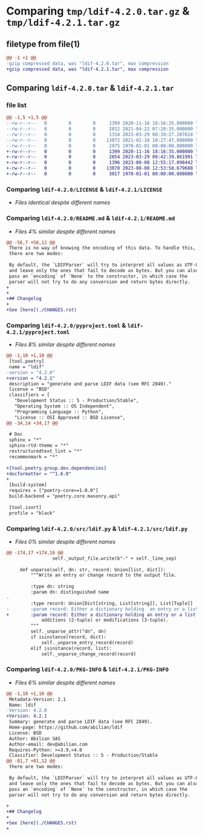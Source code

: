 # Comparing `tmp/ldif-4.2.0.tar.gz` & `tmp/ldif-4.2.1.tar.gz`

## filetype from file(1)

```diff
@@ -1 +1 @@
-gzip compressed data, was "ldif-4.2.0.tar", max compression
+gzip compressed data, was "ldif-4.2.1.tar", max compression
```

## Comparing `ldif-4.2.0.tar` & `ldif-4.2.1.tar`

### file list

```diff
@@ -1,5 +1,5 @@
--rw-r--r--   0        0        0     1399 2020-11-16 18:16:35.000000 ldif-4.2.0/LICENSE
--rw-r--r--   0        0        0     2012 2021-04-22 07:20:35.000000 ldif-4.2.0/README.md
--rw-r--r--   0        0        0     1334 2023-03-29 08:39:27.287024 ldif-4.2.0/pyproject.toml
--rw-r--r--   0        0        0    13072 2021-02-16 10:27:47.000000 ldif-4.2.0/src/ldif.py
--rw-r--r--   0        0        0     2975 1970-01-01 00:00:00.000000 ldif-4.2.0/PKG-INFO
+-rw-r--r--   0        0        0     1399 2020-11-16 18:16:35.000000 ldif-4.2.1/LICENSE
+-rw-r--r--   0        0        0     2054 2023-03-29 08:42:39.861991 ldif-4.2.1/README.md
+-rw-r--r--   0        0        0     1396 2023-08-08 12:55:17.098442 ldif-4.2.1/pyproject.toml
+-rw-r--r--   0        0        0    13070 2023-08-08 12:53:58.679688 ldif-4.2.1/src/ldif.py
+-rw-r--r--   0        0        0     3017 1970-01-01 00:00:00.000000 ldif-4.2.1/PKG-INFO
```

### Comparing `ldif-4.2.0/LICENSE` & `ldif-4.2.1/LICENSE`

 * *Files identical despite different names*

### Comparing `ldif-4.2.0/README.md` & `ldif-4.2.1/README.md`

 * *Files 4% similar despite different names*

```diff
@@ -56,7 +56,12 @@
 There is no way of knowing the encoding of this data. To handle this,
 there are two modes:
 
 By default, the `LDIFParser` will try to interpret all values as UTF-8
 and leave only the ones that fail to decode as bytes. But you can also
 pass an `encoding` of `None` to the constructor, in which case the
 parser will not try to do any conversion and return bytes directly.
+
+
+## Changelog
+
+See [here](./CHANGES.rst)
```

### Comparing `ldif-4.2.0/pyproject.toml` & `ldif-4.2.1/pyproject.toml`

 * *Files 8% similar despite different names*

```diff
@@ -1,10 +1,10 @@
 [tool.poetry]
 name = "ldif"
-version = "4.2.0"
+version = "4.2.1"
 description = "generate and parse LDIF data (see RFC 2849)."
 license = "BSD"
 classifiers = [
   "Development Status :: 5 - Production/Stable",
   "Operating System :: OS Independent",
   "Programming Language :: Python",
   "License :: OSI Approved :: BSD License",
@@ -34,14 +34,17 @@
 
 # Doc
 sphinx = "*"
 sphinx-rtd-theme = "*"
 restructuredtext_lint = "*"
 recommonmark = "*"
 
+[tool.poetry.group.dev.dependencies]
+docformatter = "^1.6.0"
+
 [build-system]
 requires = ["poetry-core>=1.0.0"]
 build-backend = "poetry.core.masonry.api"
 
 [tool.isort]
 profile = "black"
```

### Comparing `ldif-4.2.0/src/ldif.py` & `ldif-4.2.1/src/ldif.py`

 * *Files 0% similar despite different names*

```diff
@@ -174,17 +174,16 @@
                 self._output_file.write(b"-" + self._line_sep)
 
     def unparse(self, dn: str, record: Union[list, dict]):
         """Write an entry or change record to the output file.
 
         :type dn: string
         :param dn: distinguished name
-
         :type record: Union[Dict[string, List[string]], List[Tuple]]
-        :param record: Either a dictionary holding  an entry or a list of
+        :param record: Either a dictionary holding an entry or a list of
             additions (2-tuple) or modifications (3-tuple).
         """
         self._unparse_attr("dn", dn)
         if isinstance(record, dict):
             self._unparse_entry_record(record)
         elif isinstance(record, list):
             self._unparse_change_record(record)
```

### Comparing `ldif-4.2.0/PKG-INFO` & `ldif-4.2.1/PKG-INFO`

 * *Files 6% similar despite different names*

```diff
@@ -1,10 +1,10 @@
 Metadata-Version: 2.1
 Name: ldif
-Version: 4.2.0
+Version: 4.2.1
 Summary: generate and parse LDIF data (see RFC 2849).
 Home-page: https://github.com/abilian/ldif
 License: BSD
 Author: Abilian SAS
 Author-email: dev@abilian.com
 Requires-Python: >=3.9,<4.0
 Classifier: Development Status :: 5 - Production/Stable
@@ -81,7 +81,12 @@
 there are two modes:
 
 By default, the `LDIFParser` will try to interpret all values as UTF-8
 and leave only the ones that fail to decode as bytes. But you can also
 pass an `encoding` of `None` to the constructor, in which case the
 parser will not try to do any conversion and return bytes directly.
 
+
+## Changelog
+
+See [here](./CHANGES.rst)
+
```

